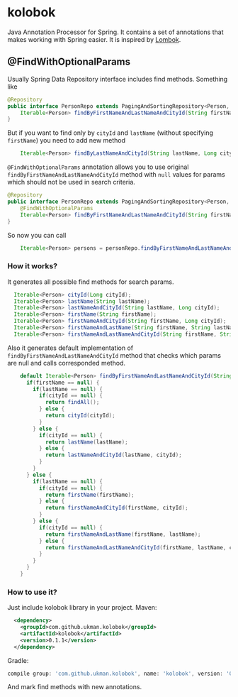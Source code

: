 # kolobok
Java Annotation Processor for Spring. It contains a set of annotations that makes working with Spring easier. It is inspired by [Lombok](https://projectlombok.org/).

## @FindWithOptionalParams
Usually Spring Data Repository interface includes find methods. Something like 
```java
@Repository
public interface PersonRepo extends PagingAndSortingRepository<Person, Long> {
    Iterable<Person> findByFirstNameAndLastNameAndCityId(String firstName, String lastName, Long cityId);
}
```
But if you want to find only by `cityId` and `lastName` (without specifying `firstName`) you need to add new method
```java
    Iterable<Person> findByLastNameAndCityId(String lastName, Long cityId);
```
`@FindWithOptionalParams` annotation allows you to use original `findByFirstNameAndLastNameAndCityId` method with `null` values for params which should not be used in search criteria.
```java
@Repository
public interface PersonRepo extends PagingAndSortingRepository<Person, Long> {
    @FindWithOptionalParams
    Iterable<Person> findByFirstNameAndLastNameAndCityId(String firstName, String lastName, Long cityId);
}
```
So now you can call 
```java
    Iterable<Person> persons = personRepo.findByFirstNameAndLastNameAndCityId(null, "Smith", 1L);
```
### How it works?
It generates all possible find methods for search params.
```java
  Iterable<Person> cityId(Long cityId);
  Iterable<Person> lastName(String lastName);
  Iterable<Person> lastNameAndCityId(String lastName, Long cityId);
  Iterable<Person> firstName(String firstName);
  Iterable<Person> firstNameAndCityId(String firstName, Long cityId);
  Iterable<Person> firstNameAndLastName(String firstName, String lastName);
  Iterable<Person> firstNameAndLastNameAndCityId(String firstName, String lastName, Long cityId);
```
Also it generates default implementation of `findByFirstNameAndLastNameAndCityId` method that checks which params are null and calls corresponded method. 
```java
    default Iterable<Person> findByFirstNameAndLastNameAndCityId(String firstName, String lastName, Long cityId) {
      if(firstName == null) {
        if(lastName == null) {
          if(cityId == null) {
            return findAll();
          } else {
            return cityId(cityId);
          }
        } else {
          if(cityId == null) {
            return lastName(lastName);
          } else {
            return lastNameAndCityId(lastName, cityId);
          }
        }
      } else {
        if(lastName == null) {
          if(cityId == null) {
            return firstName(firstName);
          } else {
            return firstNameAndCityId(firstName, cityId);
          }
        } else {
          if(cityId == null) {
            return firstNameAndLastName(firstName, lastName);
          } else {
            return firstNameAndLastNameAndCityId(firstName, lastName, cityId);
          }
        }
      }
    }

```
### How to use it?
Just include kolobok library in your project.
Maven:
```xml
  <dependency>
    <groupId>com.github.ukman.kolobok</groupId>
    <artifactId>kolobok</artifactId>
    <version>0.1.1</version>
  </dependency>
```
Gradle:
```gradle
compile group: 'com.github.ukman.kolobok', name: 'kolobok', version: '0.1.1'
```
And mark find methods with new annotations.
